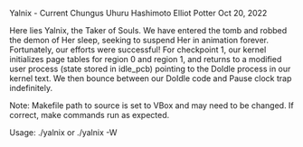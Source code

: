 Yalnix - Current Chungus
Uhuru Hashimoto
Elliot Potter
Oct 20, 2022

Here lies Yalnix, the Taker of Souls. We have entered the tomb and robbed the demon of Her sleep, seeking to suspend Her in animation forever. Fortunately, our efforts were successful! For checkpoint 1, our kernel initializes page tables for region 0 and region 1, and returns to a modified user process (state stored in idle_pcb) pointing to the DoIdle process in our kernel text. We then bounce between our DoIdle code and Pause clock trap indefinitely.

Note: Makefile path to source is set to VBox and may need to be changed. If correct, make commands run as expected.

Usage: ./yalnix or ./yalnix -W
